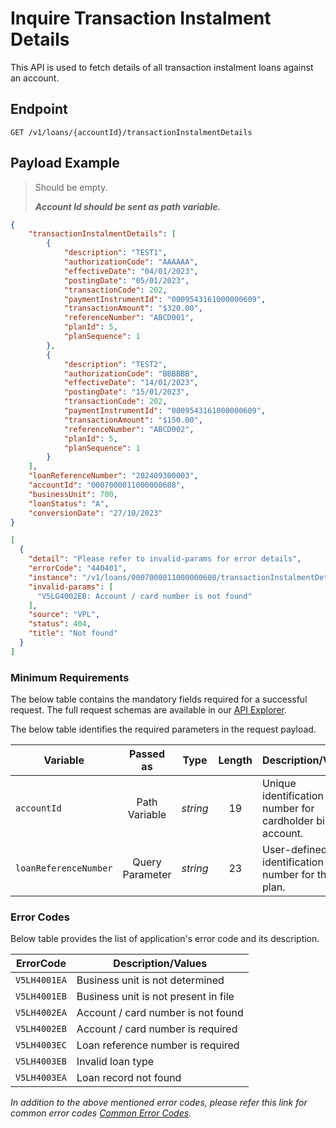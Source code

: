 # Inquire Transaction Instalment Details

This API is used to fetch details of all transaction instalment loans against an account.

## Endpoint

`GET /v1/loans/{accountId}/transactionInstalmentDetails`

## Payload Example

<!--
type: tab
titles: Request, Response, Error
-->

>Should be empty.
>
>***Account Id should be sent as path variable.***

<!--
type: tab
-->

```json
{
    "transactionInstalmentDetails": [
        {
            "description": "TEST1",
            "authorizationCode": "AAAAAA",
            "effectiveDate": "04/01/2023",
            "postingDate": "05/01/2023",
            "transactionCode": 202,
            "paymentInstrumentId": "0009543161000000609",
            "transactionAmount": "$320.00",
            "referenceNumber": "ABCD001",
            "planId": 5,
            "planSequence": 1
        },
        {
            "description": "TEST2",
            "authorizationCode": "BBBBBB",
            "effectiveDate": "14/01/2023",
            "postingDate": "15/01/2023",
            "transactionCode": 202,
            "paymentInstrumentId": "0009543161000000609",
            "transactionAmount": "$150.00",
            "referenceNumber": "ABCD002",
            "planId": 5,
            "planSequence": 1
        }
    ],
    "loanReferenceNumber": "202409300003",
    "accountId": "0007000011000000608",
    "businessUnit": 700,
    "loanStatus": "A",
    "conversionDate": "27/10/2023"
}
```

<!--
type: tab
-->

```json
[
  {
    "detail": "Please refer to invalid-params for error details",
    "errorCode": "440401",
    "instance": "/v1/loans/0007000011000000608/transactionInstalmentDetails",
    "invalid-params": [
      "V5LG4002EB: Account / card number is not found"
    ],
    "source": "VPL",
    "status": 404,
    "title": "Not found"
  }
]
```

<!-- type: tab-end -->

### Minimum Requirements

The below table contains the mandatory fields required for a successful request. The full request schemas are available in our [API Explorer](../api/?type=get&path=/v1/loans/{accountId}/transactionInstalmentDetails).

The below table identifies the required parameters in the request payload.

| Variable | Passed as | Type | Length | Description/Values |
| -------- | :-------: | :--: | :------------: | ------------------ |
| `accountId` | Path Variable | *string* | 19 | Unique identification number for cardholder billing account.|
| `loanReferenceNumber` | Query Parameter | *string* | 23 | User-defined identification number for the loan plan.|

### Error Codes

Below table provides the list of application's error code and its description.

| ErrorCode |  Description/Values |
| --------  | ------------------ |
| `V5LH4001EA` | Business unit is not determined |  
| `V5LH4001EB` | Business unit is not present in file |  
| `V5LH4002EA` | Account / card number is not found |
| `V5LH4002EB` | Account / card number is required |
| `V5LH4003EC` | Loan reference number is required |
| `V5LH4003EB` | Invalid loan type |
| `V5LH4003EA` | Loan record not found |

*In addition to the above mentioned error codes, please refer this link for common error codes [Common Error Codes](?path=docs/Common_Error_Code.md).*
